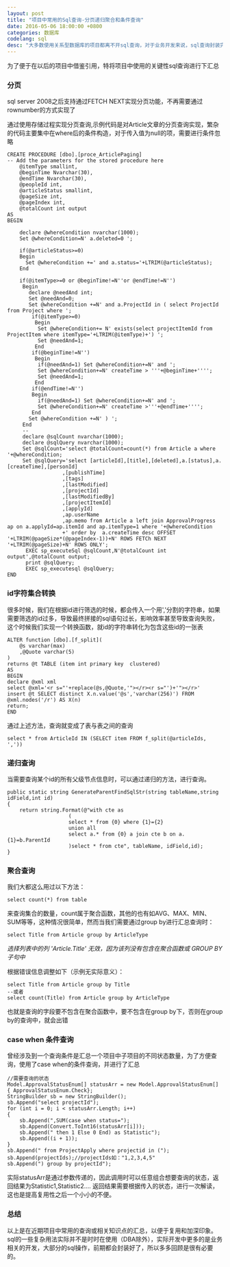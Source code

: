 ```yaml
---
layout: post
title: "项目中常用的Sql查询-分页递归聚合和条件查询"
date: 2016-05-06 18:00:00 +0800
categories: 数据库
codelang: sql
desc: "大多数使用关系型数据库的项目都离不开sql查询，对于业务开发来说，sql查询封装完成之后，便少有接触了，特将数据库中较多使用的点进行汇总，以便于进行知识回顾和速查即用"
---
```

为了便于在以后的项目中借鉴引用，特将项目中使用的关键性sql查询进行下汇总

### 分页
sql server 2008之后支持通过FETCH NEXT实现分页功能，不再需要通过rownumber的方式实现了

通过使用存储过程实现分页查询,示例代码是对Article文章的分页查询实现，繁杂的代码主要集中在where后的条件构造，对于传入值为null的项，需要进行条件忽略
```
CREATE PROCEDURE [dbo].[proce_ArticlePaging]
-- Add the parameters for the stored procedure here
	@itemType smallint,
	@beginTime Nvarchar(30),
	@endTime Nvarchar(30),
	@peopleId int,
	@articleStatus smallint,
	@pageSize int,
	@pageIndex int,
	@totalCount int output
AS
BEGIN
	
	declare @whereCondition nvarchar(1000);
	Set @whereCondition=N' a.deleted=0 ';

	if(@articleStatus>=0)
	Begin
	  Set @whereCondition +=' and a.status='+LTRIM(@articleStatus);
	End

	if(@itemType>=0 or @beginTime!=N''or @endTime!=N'')
	 Begin
	   declare @needAnd int;
	   Set @needAnd=0;
	   Set @whereCondition +=N' and a.ProjectId in ( select ProjectId from Project where ';
	    if(@itemType>=0)
		 Begin
		  Set @whereCondition+= N' exists(select projectItemId from ProjectItem where itemType='+LTRIM(@itemType)+') ';
		  Set @needAnd=1;
		 End
		if(@beginTime!=N'')
		 Begin
		  if(@needAnd=1) Set @whereCondition+=N' and ';
		  Set @whereCondition+=N' createTime > '''+@beginTime+'''';
		  Set @needAnd=1;
		 End
		if(@endTime!=N'')
		Begin
		  if(@needAnd=1) Set @whereCondition+=N' and ';
		  Set @whereCondition+=N' createTime >'''+@endTime+'''';
		End
	   Set @whereCondition +=N' ) ';
	 End
	 --
	 declare @sqlCount nvarchar(1000);
	 declare @sqlQuery nvarchar(1000);
	 Set @sqlCount='select @totalCount=count(*) from Article a where '+@whereCondition;
	 Set @sqlQuery='select [articleId],[title],[deleted],a.[status],a.[createTime],[personId]
				  ,[publishTime]
				  ,[tags]
				  ,[lastModified]
				  ,[projectId]
				  ,[lastModifiedBy]
				  ,[projectItemId]
				  ,[applyId]
				  ,ap.userName
				  ,ap.memo from Article a left join ApprovalProgress ap on a.applyId=ap.itemId and ap.itemType=1 where '+@whereCondition
				  +' order by  a.createTime desc OFFSET '+LTRIM(@pageSize*(@pageIndex-1))+N' ROWS FETCh NEXT '+LTRIM(@pageSize)+N' ROWS ONLY';
      EXEC sp_executeSql @sqlCount,N'@totalCount int output',@totalCount output;
	  print @sqlQuery;
	  EXEC sp_executesql @sqlQuery;
END
```

### id字符集合转换
很多时候，我们在根据id进行筛选的时候，都会传入一个用','分割的字符串，如果需要筛选的id过多，导致最终拼接的sql语句过长，影响效率甚至导致查询失败，这个时候我们实现一个转换函数，就id的字符串转化为包含这些id的一张表
```
ALTER function [dbo].[f_split](
    @s varchar(max)
    ,@Quote varchar(5)
)
returns @t TABLE (item int primary key  clustered)
AS
BEGIN
declare @xml xml
select @xml='<r s="'+replace(@s,@Quote,'"></r><r s="')+'"></r>'
insert @t SELECT distinct X.n.value('@s','varchar(256)') FROM @xml.nodes('/r') AS X(n)
return;
END
```
通过上述方法，查询就变成了表与表之间的查询
```
select * from ArticleId IN (SELECT item FROM f_split(@articleIds, ','))
```

### 递归查询
当需要查询某个id的所有父级节点信息时，可以通过递归的方法，进行查询。
```
public static string GenerateParentFindSqlStr(string tableName,string idField,int id)
{
    return string.Format(@"with cte as
                    (
                    select * from {0} where {1}={2}
                    union all
                    select a.* from {0} a join cte b on a.{1}=b.ParentId
                    )select * from cte", tableName, idField,id);
}
```

### 聚合查询
我们大都这么用过以下方法：
```
select count(*) from table
```
来查询集合的数量，count属于聚合函数，其他的也有如AVG、MAX、MIN、SUM等等，这种情况很简单，然而当我们需要通过group by进行汇总查询时：
```
select Title from Article group by ArticleType
```
*选择列表中的列 'Article.Title' 无效，因为该列没有包含在聚合函数或 GROUP BY 子句中*

根据错误信息调整如下（示例无实际意义）：
```
select Title from Article group by Title
--或者
select count(Title) from Article group by ArticleType
```
也就是查询的字段要不包含在聚合函数中，要不包含在group by下，否则在group by的查询中，就会出错

### case when 条件查询
曾经涉及到一个查询条件是汇总一个项目中子项目的不同状态数量，为了方便查询，使用了case when的条件查询，并进行了汇总
```
//需要查询的状态
Model.ApprovalStatusEnum[] statusArr = new Model.ApprovalStatusEnum[] { ApprovalStatusEnum.Check};
StringBuilder sb = new StringBuilder();
sb.Append("select projectId");
for (int i = 0; i < statusArr.Length; i++)
{
    sb.Append(",SUM(case when status=");
    sb.Append(Convert.ToInt16(statusArr[i]));
    sb.Append(" then 1 Else 0 End) as Statistic");
    sb.Append((i + 1));
}
sb.Append(" from ProjectApply where projectid in (");
sb.Append(projectIds);//projectIds如："1,2,3,4,5"
sb.Append(") group by projectId");
```
实际statusArr是通过参数传递的，因此调用时可以任意组合想要查询的状态，返回结果为Statistic1,Statistic2....
返回结果需要根据传入的状态，进行一次解读，这也是提高复用性之后一个小小的不便。

### 总结

以上是在近期项目中常用的查询或相关知识点的汇总，以便于复用和加深印象。sql的一些复杂用法实际并不是时时在使用（DBA除外），实际开发中更多的是业务相关的开发，大部分的sql操作，前期都会封装好了，所以多多回顾是很有必要的。


